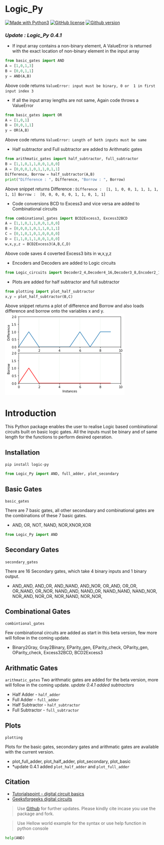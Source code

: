 # Logic_Py

[![Made with Python3](https://img.shields.io/badge/Made%20With-Python3-green)](https://www.python.org/)
[![GitHub license](https://img.shields.io/badge/license-Apache2.0-blue.svg)](https://github.com/vishwesh-vishwesh/Logic_Py/blob/main/LICENSE)
[![Github version](https://img.shields.io/badge/version-0.4.1-green)](https://github.com/vishwesh-vishwesh/Logic_Py)

### *Update : Logic_Py 0.4.1*

- If input array contains a non-binary element, A ValueError is returned with the exact location of non-binary element in the input array
```python
from basic_gates import AND
A = [1,0,1,3]
B = [0,0,1,1]
y = AND(A,B)
```
 Above code returns `ValueError: input must be binary, 0 or  1 in first input index 3`

- If all the input array lengths are not same, Again code throws a ValueError
```python
from basic_gates import OR
A = [1,0,1]
B = [0,0,1,1]
y = OR(A,B)
```
 Above code returns `ValueError: Length of both inputs must be same`

- Half subtractor and Full subtractor are added to Arithmatic gates
```python
from arithmatic_gates import half_subtractor, full_subtractor
B = [1,1,0,1,1,0,0,1,0,0]
A = [0,0,0,1,0,1,1,0,1,1]
Difference, Borrow = half_subtractor(A,B)
print("Difference : ", Difference, "Borrow : ", Borrow)
```
 Above snippet returns Difference :  `Difference :  [1, 1, 0, 0, 1, 1, 1, 1, 1, 1] Borrow :  [0, 0, 0, 0, 0, 1, 1, 0, 1, 1]`

- Code conversions BCD to Excess3 and vice versa are added to Combinational circuits
```python
from combinational_gates import BCD2Excess3, Excess32BCD
A = [1,1,0,1,1,0,0,1,0,0]
B = [0,0,0,1,0,1,1,0,1,1]
C = [0,1,0,1,0,1,0,0,0,0]
D = [1,1,0,1,1,0,0,1,0,0]
w,x,y,z = BCD2Excess3(A,B,C,D)
```
 Above code saves 4 coverted Excess3 bits in w,x,y,z

- Encoders and Decoders are added to Logic circuits
```python
from Logic_circuits import Decoder2_4,Decoder4_16,Decoder3_8,Encoder2_1,Encoder4_2,Encoder8_3,Priority_Enc4_2
```
- Plots are added for half subtractor and full subtractor
 ```python
from plotting import plot_half_subtractor
x,y = plot_half_subtractor(B,C)
```
 Above snippet returns a plot of difference and Borrow and also loads difference and borrow onto the variables x and y.
![Half Subtractor](https://github.com/vishwesh-vishwesh/attachment-files-for-Logic_Py/blob/main/Figure%202021-06-24%20073914.png "Half subtractor")


# Introduction
This Python package enables the user to realise Logic based combinational circuits built on basic logic gates.
All the inputs must be binary and of same length for the functions to perform desired operation. 

## Installation
`pip install logic-py`
```python
from Logic_Py import AND, full_adder, plot_secondary
```

## Basic Gates
`basic_gates`

There are 7 basic gates, all other secondaary and combinational gates are the combinations of these 7 basic gates.
- AND, OR, NOT, NAND, NOR,XNOR,XOR
```python
from Logic_Py import AND
```

## Secondary Gates
`secondary_gates`

There are 16 Secondary gates, which take 4 binary inputs and 1 binary output.
- AND_AND, AND_OR, AND_NAND, AND_NOR, OR_AND, OR_OR, OR_NAND, OR_NOR, NAND_AND, NAND_OR, NAND_NAND, NAND_NOR, NOR_AND, NOR_OR, NOR_NAND, NOR_NOR,

## Combinational Gates
`combintional_gates`

Few combinational circuits are added as start in this beta version, few more will follow in the coming update.
- Binary2Gray, Gray2Binary, EParity_gen, EParity_check, OParity_gen, OParity_check, Excess32BCD, BCD2Excess3

## Arithmatic Gates
`arithmatic_gates`
Two arithmatic gates are added for the beta version, more will follow in the coming update.
*update 0.4.1 added subtractors*
- Half Adder - `half_adder`
- Full Adder - `full_adder`
- Half Subtractor - `half_subtractor`
- Full Subtractor - `full_subtractor`

## Plots
`plotting`

Plots for the basic gates, secondary gates and arithmatic gates are available with the current version.
- plot_full_adder, plot_half_adder, plot_secondary, plot_basic
- *update 0.4.1 added `plot_half_adder` and `plot_full_adder`

## Citation
- [Tutorialspoint - digital circuit basics](https://www.tutorialspoint.com/digital_circuits)
- [Geeksforgeeks digital circuits](https://www.geeksforgeeks.org/)

>Use [Github](https://github.com/vishwesh-vishwesh/Logic_Py/) for further updates. 
>Please kindly cite incase you use the package and fork.

>Use Hellow world example for the syntax
>or use help function in python console
```python
help(AND)
```

